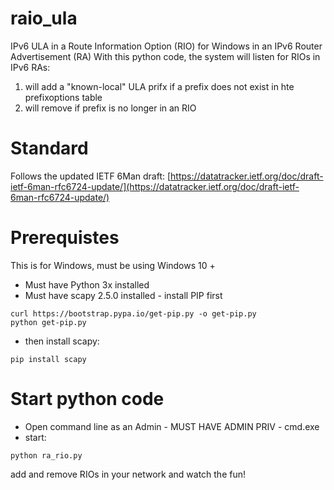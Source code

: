 # raio_ula
IPv6 ULA in a Route Information Option (RIO) for Windows in an IPv6 Router Advertisement (RA)
With this python code, the system will listen for RIOs in IPv6 RAs:
1. will add a "known-local" ULA prifx if a prefix does not exist in hte prefixoptions table
2. will remove if prefix is no longer in an RIO

# Standard
Follows the updated IETF 6Man draft: [https://datatracker.ietf.org/doc/draft-ietf-6man-rfc6724-update/](https://datatracker.ietf.org/doc/draft-ietf-6man-rfc6724-update/)

# Prerequistes 
This is for Windows, must be using Windows 10 +
* Must have Python 3x installed
* Must have scapy 2.5.0 installed - install PIP first
```
curl https://bootstrap.pypa.io/get-pip.py -o get-pip.py
python get-pip.py
```
* then install scapy:
```
pip install scapy
```

# Start python code
* Open command line as an Admin - MUST HAVE ADMIN PRIV - cmd.exe
* start:
```
python ra_rio.py
```

add and remove RIOs in your network and watch the fun!
